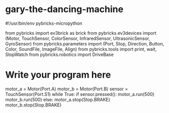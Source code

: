 # gary-the-dancing-machine
#!/usr/bin/env pybricks-micropython

from pybricks import ev3brick as brick
from pybricks.ev3devices import (Motor, TouchSensor, ColorSensor,
                                 InfraredSensor, UltrasonicSensor, GyroSensor)
from pybricks.parameters import (Port, Stop, Direction, Button, Color,
                                 SoundFile, ImageFile, Align)
from pybricks.tools import print, wait, StopWatch
from pybricks.robotics import DriveBase

# Write your program here
motor_a = Motor(Port.A)
motor_b = Motor(Port.B)
sensor = TouchSensor(Port.S1)
while True:
    if sensor.pressed():
        motor_a.run(500)
        motor_b.run(500)
    else:
        motor_a.stop(Stop.BRAKE)
        motor_b.stop(Stop.BRAKE)
